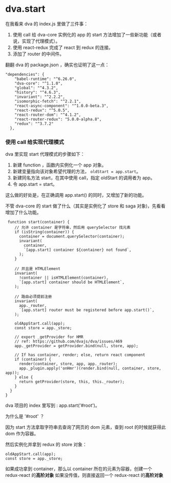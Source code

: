# dva.start

在我看来 dva 的 index.js 里做了三件事：

1. 使用 call 给 dva-core 实例化的 app 的 start 方法增加了一些新功能（或者说，实现了代理模式）。
2. 使用 react-redux 完成了 react 到 redux 的连接。
3. 添加了 router 的中间件。

翻翻 dva 的 package.json ，确实也证明了这一点：

```
"dependencies": {
    "babel-runtime": "^6.26.0",
    "dva-core": "^1.1.0",
    "global": "^4.3.2",
    "history": "^4.6.3",
    "invariant": "^2.2.2",
    "isomorphic-fetch": "^2.2.1",
    "react-async-component": "^1.0.0-beta.3",
    "react-redux": "^5.0.5",
    "react-router-dom": "^4.1.2",
    "react-router-redux": "5.0.0-alpha.8",
    "redux": "^3.7.2"
  },
```

### 使用 call 给实现代理模式

dva 里实现 start 代理模式的步骤如下：

1. 新建 function ，函数内实例化一个 app 对象。
2. 新建变量指向该对象希望代理的方法， `oldStart = app.start`。
3. 新建同名方法 start，在其中使用 call，指定 oldStart 的调用者为 app。
4. 令 app.start = start。

这么做的好处是，在正确调用 app.start() 的同时，又增加了新的功能。 

不管 dva-core 的 start 做了什么（其实是实例化了 store 和 saga 对象)，先看看增加了什么功能。

```
 function start(container) {
    // 允许 container 是字符串，然后用 querySelector 找元素
    if (isString(container)) {
      container = document.querySelector(container);
      invariant(
        container,
        `[app.start] container ${container} not found`,
      );
    }

    // 并且是 HTMLElement
    invariant(
      !container || isHTMLElement(container),
      `[app.start] container should be HTMLElement`,
    );

    // 路由必须提前注册
    invariant(
      app._router,
      `[app.start] router must be registered before app.start()`,
    );

    oldAppStart.call(app);
    const store = app._store;

    // export _getProvider for HMR
    // ref: https://github.com/dvajs/dva/issues/469
    app._getProvider = getProvider.bind(null, store, app);

    // If has container, render; else, return react component
    if (container) {
      render(container, store, app, app._router);
      app._plugin.apply('onHmr')(render.bind(null, container, store, app));
    } else {
      return getProvider(store, this, this._router);
    }
  }
}
```

dva 项目的 index 里写到 : app.start('#root')。

为什么是 '#root' ？

因为 start 方法拿取字符串去查询了网页的 dom 元素，查到 root 的时候就获得此 dom 作为容器。

然后实例化并拿到 redux 的 store 对象：

    oldAppStart.call(app);
    const store = app._store;

如果成功拿到 container，那么以 container 所在的元素为容器，创建一个 redux-react 的**高阶对象**
如果没传值，则直接返回一个 redux-react 的**高阶对象**


